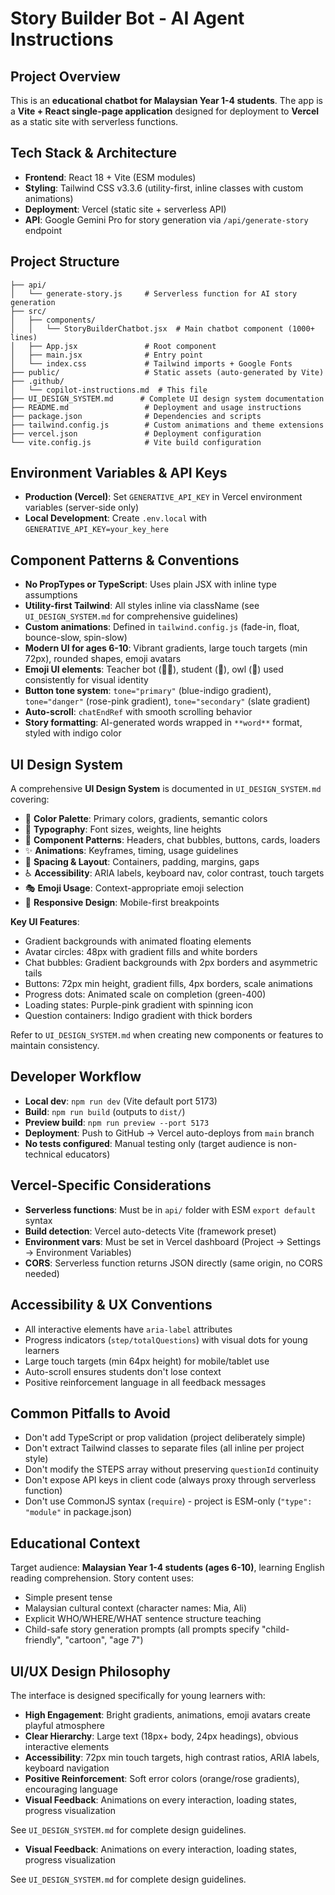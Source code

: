 # Story Builder Bot - AI Agent Instructions

## Project Overview
This is an **educational chatbot for Malaysian Year 1-4 students**. The app is a **Vite + React single-page application** designed for deployment to **Vercel** as a static site with serverless functions.

## Tech Stack & Architecture
- **Frontend**: React 18 + Vite (ESM modules)
- **Styling**: Tailwind CSS v3.3.6 (utility-first, inline classes with custom animations)
- **Deployment**: Vercel (static site + serverless API)
- **API**: Google Gemini Pro for story generation via `/api/generate-story` endpoint

## Project Structure
```
├── api/
│   └── generate-story.js     # Serverless function for AI story generation
├── src/
│   ├── components/
│   │   └── StoryBuilderChatbot.jsx  # Main chatbot component (1000+ lines)
│   ├── App.jsx               # Root component
│   ├── main.jsx              # Entry point
│   └── index.css             # Tailwind imports + Google Fonts
├── public/                   # Static assets (auto-generated by Vite)
├── .github/
│   └── copilot-instructions.md  # This file
├── UI_DESIGN_SYSTEM.md      # Complete UI design system documentation
├── README.md                 # Deployment and usage instructions
├── package.json              # Dependencies and scripts
├── tailwind.config.js        # Custom animations and theme extensions
├── vercel.json               # Deployment configuration
└── vite.config.js            # Vite build configuration
```

## Environment Variables & API Keys
- **Production (Vercel)**: Set `GENERATIVE_API_KEY` in Vercel environment variables (server-side only)
- **Local Development**: Create `.env.local` with `GENERATIVE_API_KEY=your_key_here`

## Component Patterns & Conventions
- **No PropTypes or TypeScript**: Uses plain JSX with inline type assumptions
- **Utility-first Tailwind**: All styles inline via className (see `UI_DESIGN_SYSTEM.md` for comprehensive guidelines)
- **Custom animations**: Defined in `tailwind.config.js` (fade-in, float, bounce-slow, spin-slow)
- **Modern UI for ages 6-10**: Vibrant gradients, large touch targets (min 72px), rounded shapes, emoji avatars
- **Emoji UI elements**: Teacher bot (👩‍🏫), student (👧), owl (🦉) used consistently for visual identity
- **Button tone system**: `tone="primary"` (blue-indigo gradient), `tone="danger"` (rose-pink gradient), `tone="secondary"` (slate gradient)
- **Auto-scroll**: `chatEndRef` with smooth scrolling behavior
- **Story formatting**: AI-generated words wrapped in `**word**` format, styled with indigo color

## UI Design System
A comprehensive **UI Design System** is documented in `UI_DESIGN_SYSTEM.md` covering:
- 🌈 **Color Palette**: Primary colors, gradients, semantic colors
- 📝 **Typography**: Font sizes, weights, line heights
- 🧩 **Component Patterns**: Headers, chat bubbles, buttons, cards, loaders
- ✨ **Animations**: Keyframes, timing, usage guidelines
- 📐 **Spacing & Layout**: Containers, padding, margins, gaps
- ♿ **Accessibility**: ARIA labels, keyboard nav, color contrast, touch targets
- 🎭 **Emoji Usage**: Context-appropriate emoji selection
- 📱 **Responsive Design**: Mobile-first breakpoints

**Key UI Features**:
- Gradient backgrounds with animated floating elements
- Avatar circles: 48px with gradient fills and white borders
- Chat bubbles: Gradient backgrounds with 2px borders and asymmetric tails
- Buttons: 72px min height, gradient fills, 4px borders, scale animations
- Progress dots: Animated scale on completion (green-400)
- Loading states: Purple-pink gradient with spinning icon
- Question containers: Indigo gradient with thick borders

Refer to `UI_DESIGN_SYSTEM.md` when creating new components or features to maintain consistency.

## Developer Workflow
- **Local dev**: `npm run dev` (Vite default port 5173)
- **Build**: `npm run build` (outputs to `dist/`)
- **Preview build**: `npm run preview --port 5173`
- **Deployment**: Push to GitHub → Vercel auto-deploys from `main` branch
- **No tests configured**: Manual testing only (target audience is non-technical educators)

## Vercel-Specific Considerations
- **Serverless functions**: Must be in `api/` folder with ESM `export default` syntax
- **Build detection**: Vercel auto-detects Vite (framework preset)
- **Environment vars**: Must be set in Vercel dashboard (Project → Settings → Environment Variables)
- **CORS**: Serverless function returns JSON directly (same origin, no CORS needed)

## Accessibility & UX Conventions
- All interactive elements have `aria-label` attributes
- Progress indicators (`step/totalQuestions`) with visual dots for young learners
- Large touch targets (min 64px height) for mobile/tablet use
- Auto-scroll ensures students don't lose context
- Positive reinforcement language in all feedback messages

## Common Pitfalls to Avoid
- Don't add TypeScript or prop validation (project deliberately simple)
- Don't extract Tailwind classes to separate files (all inline per project style)
- Don't modify the STEPS array without preserving `questionId` continuity
- Don't expose API keys in client code (always proxy through serverless function)
- Don't use CommonJS syntax (`require`) - project is ESM-only (`"type": "module"` in package.json)

## Educational Context
Target audience: **Malaysian Year 1-4 students (ages 6-10)**, learning English reading comprehension. Story content uses:
- Simple present tense
- Malaysian cultural context (character names: Mia, Ali)
- Explicit WHO/WHERE/WHAT sentence structure teaching
- Child-safe story generation prompts (all prompts specify "child-friendly", "cartoon", "age 7")

## UI/UX Design Philosophy
The interface is designed specifically for young learners with:
- **High Engagement**: Bright gradients, animations, emoji avatars create playful atmosphere
- **Clear Hierarchy**: Large text (18px+ body, 24px headings), obvious interactive elements
- **Accessibility**: 72px min touch targets, high contrast ratios, ARIA labels, keyboard navigation
- **Positive Reinforcement**: Soft error colors (orange/rose gradients), encouraging language
- **Visual Feedback**: Animations on every interaction, loading states, progress visualization

See `UI_DESIGN_SYSTEM.md` for complete design guidelines.
- **Visual Feedback**: Animations on every interaction, loading states, progress visualization

See `UI_DESIGN_SYSTEM.md` for complete design guidelines.
